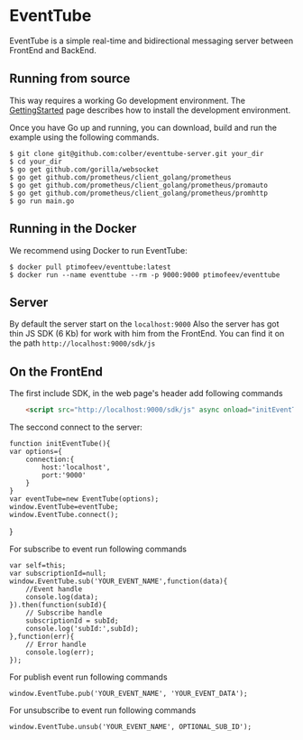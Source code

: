 # EventTube

EventTube is a simple real-time and bidirectional messaging server between FrontEnd and BackEnd.

## Running from source

This way requires a working Go development environment.
The [GettingStarted](http://golang.org/doc/install) page describes how to install the
development environment.

Once you have Go up and running, you can download, build and run the example
using the following commands.

    $ git clone git@github.com:colber/eventtube-server.git your_dir
    $ cd your_dir
    $ go get github.com/gorilla/websocket
    $ go get github.com/prometheus/client_golang/prometheus
    $ go get github.com/prometheus/client_golang/prometheus/promauto
    $ go get github.com/prometheus/client_golang/prometheus/promhttp
    $ go run main.go

## Running in the Docker
We recommend using Docker to run EventTube:

    $ docker pull ptimofeev/eventtube:latest
    $ docker run --name eventtube --rm -p 9000:9000 ptimofeev/eventtube


## Server
By default the server start on the `localhost:9000`
Also the server has got thin JS SDK (6 Kb) for work with him from the FrontEnd.
You can find it on the path `http://localhost:9000/sdk/js`


## On the FrontEnd

The first include SDK, in the web page's header add following commands
```html
    <script src="http://localhost:9000/sdk/js" async onload="initEventTube()"></script>
```
The seccond connect to the server:

    function initEventTube(){
    var options={
        connection:{
            host:'localhost',
            port:'9000'
        }
    }
    var eventTube=new EventTube(options);
    window.EventTube=eventTube;
    window.EventTube.connect();
}

For subscribe to event run following commands
    
    var self=this;
    var subscriptionId=null;
    window.EventTube.sub('YOUR_EVENT_NAME',function(data){
        //Event handle
        console.log(data);
    }).then(function(subId){
        // Subscribe handle
        subscriptionId = subId;
        сonsole.log('subId:',subId);
    },function(err){
        // Error handle
        console.log(err);
    });

For publish event run following commands
    
    window.EventTube.pub('YOUR_EVENT_NAME', 'YOUR_EVENT_DATA');

For unsubscribe to event run following commands
    
    window.EventTube.unsub('YOUR_EVENT_NAME', OPTIONAL_SUB_ID');